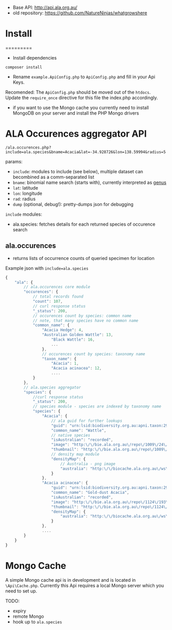 * Base API: http://api.ala.org.au/
* old repository: https://github.com/NatureNinjas/whatgrowshere

# Install
=========

* Install dependencies

```
composer install
```

* Rename `example.ApiConfig.php` to `ApiConfig.php` and fill in your Api Keys.

Recomended: The `ApiConfig.php` should be moved out of the `htdocs`. Update the `require_once` directive for this file the index.php accordingly.

* if you want to use the Mongo cache you currently need to install MongoDB on your server and install the PHP Mongo drivers

# ALA Occurences aggregator API

```
/ala.occurences.php?include=ala.species&bname=Acacia&lat=-34.928726&lon=138.59994&radius=5
```
params:

 * `include`: modules to include (see below), multiple dataset can becombined as a comm-separated list
 * `bname`: binomial name search (starts with), currently interpreted as [genus](https://en.wikipedia.org/wiki/Genus)
 * `lat`: latitude
 * `lon`: longitude
 * `rad`: radius
 * `dump` (optional, debug!): pretty-dumps json for debugging

 `include` modules:
 * ala.species: fetches details for each returned species of occurence search

## ala.occurences

 * returns lists of occurrence counts of queried specimen for location


Example json with `include=ala.species`

```javascript
{
    "ala": {
        // ala.occurences core module
        "occurences": {
            // total records found
            "count": 107,
            // curl response status
            "_status": 200,
            // occurences count by species: common name
            // note, that many species have no common name
            "common_name": {
                "Acacia Hedge": 4,
                "Australian Golden Wattle": 13,
                    "Black Wattle": 16,
                    ...
                },
                // occurences count by species: taxonomy name
                "taxon_name": {
                    "Acacia": 1,
                    "Acacia acinacea": 12,
                    ....
            }
        },
        // ala.species aggregator
        "species": {
            //curl response status
            "_status": 200,
            // species module - species are indexed by taxonomy name
            "species": {
                "Acacia": {
                    // ala guid for further lookups
                    "guid": "urn:lsid:biodiversity.org.au:apni.taxon:295861",
                    "common_name": "Wattle",
                    // native species
                    "isAustralian": "recorded",
                    "image": "http:\/\/bie.ala.org.au\/repo\/1009\/24\/250623\/raw.jpg",
                    "thumbnail": "http:\/\/bie.ala.org.au\/repo\/1009\/24\/250623\/thumbnail.jpg"
                    // density map module
                    "densityMap": {
                        // Australia - png image
                        "australia": "http:\/\/biocache.ala.org.au\/ws\/density\/map?q=Acacia"
                    }
                },
                "Acacia acinacea": {
                    "guid": "urn:lsid:biodiversity.org.au:apni.taxon:295874",
                    "common_name": "Gold-dust Acacia",
                    "isAustralian": "recorded",
                    "image": "http:\/\/bie.ala.org.au\/repo\/1124\/193\/1933412\/raw.jpg",
                    "thumbnail": "http:\/\/bie.ala.org.au\/repo\/1124\/193\/1933412\/thumbnail.jpg"
                    "densityMap": {
                        "australia": "http:\/\/biocache.ala.org.au\/ws\/density\/map?q=Acacia+acinacea"
                    }
                },
                ....
        }
    }
}
```

# Mongo Cache

 A simple Mongo cache api is in development and is located in `\Api\Cache.php`. Currently this Api requires a local Mongo server which you need to set up.

 TODO:

  * expiry
  * remote Mongo
  * hook up to `ala.species`
